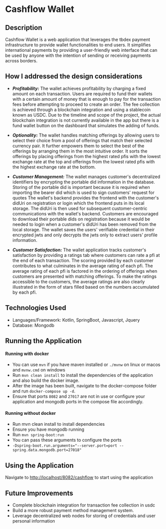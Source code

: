 # Cashflow Wallet

## Description

Cashflow Wallet is a web application that leverages the tbdex payment infrastructure
to provide wallet functionalities to end users. It simplifies international payments 
by providing a user-friendly web interface that can be used by anyone with the intention
of sending or receiving payments across borders.

## How I addressed the design considerations

- **_Profitability:_** The wallet achieves profitability by charging a fixed amount on each 
transaction. Users are required to fund their wallets with a certain amount of money
that is enough to pay for the transaction fees before attempting to proceed to create an order. 
The fee collection is achieved through a blockchain integration and using a stablecoin known as USDC.
Due to the timeline and scope of the project, the actual blockchain integration is not currently
available in the app but there is a fund wallet button on the dashboard that simulates
the adding of funds.
- **_Optionality:_** The wallet handles matching offerings by allowing users to select
their choice from a pool of offerings that match their selected currency pair. It further
empowers them to select the best of the offerings by arranging them in the most
intuitive order. It sorts the offerings by placing offerings from the highest rated
pfis with the lowest exchange rate at the top and offerings from the lowest rated pfis
with the highest exchange rate at the bottom.
- **_Customer Management:_** The wallet manages customer's decentralized identifiers by
encrypting the portable did information in the database. Storing of the portable did
is important because it is required when importing the bearer did which is used to sign
customers' request for quotes
The wallet's backend provides the frontend with the customer's didUri on registration 
or login which the frontend puts in its local storage. The didUri is then used for subsequent 
customer-centric communications with the wallet's backend. Customers are encouraged 
to download their portable dids on registration because it would be needed to login 
when a customer's didUri has been removed from the local storage. The wallet saves the 
users' verifiable credential in their encrypted jwts and only decrypts the
jwts only to extract users' profile information.

- **_Customer Satisfaction:_** The wallet application tracks customer's satisfaction by providing
a ratings tab where customers can rate a pfi at the end of each transaction. The scoring provided
by each customer contributes to what culminates in the average rating of each pfi. The
average rating of each pfi is factored in the ordering of offerings when customers are presented
with matching offerings. To make the ratings accessible to the customers, the average ratings are also 
clearly illustrated in the form of stars filled based on the numbers accumulated by each pfi.


## Technologies Used

- Languages/Framework: Kotlin, SpringBoot, Javascript, Jquery
- Database: Mongodb

## Running the Application

#### Running with docker

- You can use `mvn` if you have maven installed or `./mvnw` on linux or macos 
and `mvnw.cmd` on windows
- Run `mvn clean install` to install the dependencies of the application and also
build the docker image.
- After the image has been built, navigate to the docker-compose folder and run
`docker-compose up -d`.
- Ensure that ports `8082` and `27017` are not in use or configure your application and 
mongodb ports in the compose file accordingly.

#### Running without docker

- Run mvn clean install to install dependencies
- Ensure you have mongodb running
- Run `mvn spring-boot:run`
- You can pass these arguments to configure the ports 
- `-Dspring-boot.run.arguments="--server.port=port --spring.data.mongodb.port=27018"`

## Using the Application

Navigate to [http://localhost/8082/cashflow]() to start using the application

## Future Improvements

- Complete blockchain integration for transaction fee collection in usdc
- Build a more robust payment method management system.
- Leverage decentralized web nodes for storing of credentials and user personal 
information